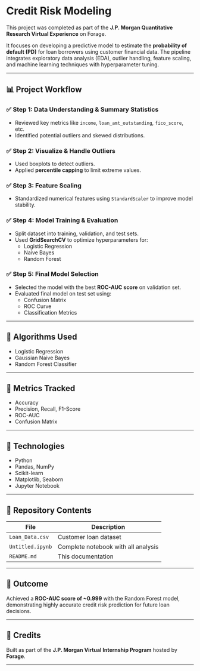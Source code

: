 # Credit Risk Modeling

This project was completed as part of the **J.P. Morgan Quantitative Research Virtual Experience** on Forage.

It focuses on developing a predictive model to estimate the **probability of default (PD)** for loan borrowers using customer financial data. The pipeline integrates exploratory data analysis (EDA), outlier handling, feature scaling, and machine learning techniques with hyperparameter tuning.

---

## 📊 Project Workflow

### ✅ Step 1: Data Understanding & Summary Statistics
- Reviewed key metrics like `income`, `loan_amt_outstanding`, `fico_score`, etc.
- Identified potential outliers and skewed distributions.

### ✅ Step 2: Visualize & Handle Outliers
- Used boxplots to detect outliers.
- Applied **percentile capping** to limit extreme values.

### ✅ Step 3: Feature Scaling
- Standardized numerical features using `StandardScaler` to improve model stability.

### ✅ Step 4: Model Training & Evaluation
- Split dataset into training, validation, and test sets.
- Used **GridSearchCV** to optimize hyperparameters for:
  - Logistic Regression
  - Naive Bayes
  - Random Forest

### ✅ Step 5: Final Model Selection
- Selected the model with the best **ROC-AUC score** on validation set.
- Evaluated final model on test set using:
  - Confusion Matrix
  - ROC Curve
  - Classification Metrics

---

## 🧠 Algorithms Used
- Logistic Regression
- Gaussian Naive Bayes
- Random Forest Classifier

---

## 🧪 Metrics Tracked
- Accuracy
- Precision, Recall, F1-Score
- ROC-AUC
- Confusion Matrix

---

## 🧰 Technologies
- Python
- Pandas, NumPy
- Scikit-learn
- Matplotlib, Seaborn
- Jupyter Notebook

---

## 📂 Repository Contents

| File                  | Description                             |
|-----------------------|-----------------------------------------|
| `Loan_Data.csv`       | Customer loan dataset                   |
| `Untitled.ipynb`      | Complete notebook with all analysis     |
| `README.md`           | This documentation                      |

---

## 📌 Outcome
Achieved a **ROC-AUC score of ~0.999** with the Random Forest model, demonstrating highly accurate credit risk prediction for future loan decisions.

---

## 🔗 Credits
Built as part of the **J.P. Morgan Virtual Internship Program** hosted by **Forage**.

---

